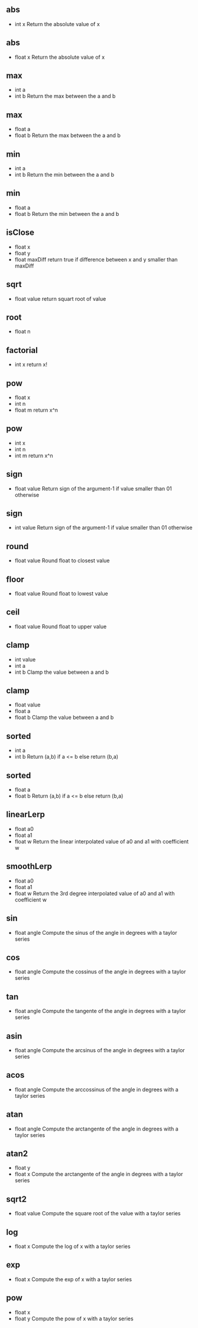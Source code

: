 

## abs
- int x
Return the absolute value of x
## abs
- float x
Return the absolute value of x
## max
- int a
- int b
Return the max between the a and b
## max
- float a
- float b
Return the max between the a and b
## min
- int a
- int b
Return the min between the a and b
## min
- float a
- float b
Return the min between the a and b
## isClose
- float x
- float y
- float maxDiff
return true if difference between x and y smaller than maxDiff
## sqrt
- float value
return squart root of value
## root
- float n

## factorial
- int x
return x!
## pow
- float x
- int n
- float m
return x^n
## pow
- int x
- int n
- int m
return x^n
## sign
- float value
Return sign of the argument-1 if value smaller than 01 otherwise
## sign
- int value
Return sign of the argument-1 if value smaller than 01 otherwise
## round
- float value
Round float to closest value
## floor
- float value
Round float to lowest value
## ceil
- float value
Round float to upper value
## clamp
- int value
- int a
- int b
Clamp the value between a and b
## clamp
- float value
- float a
- float b
Clamp the value between a and b
## sorted
- int a
- int b
Return (a,b) if a <= b else return (b,a)
## sorted
- float a
- float b
Return (a,b) if a <= b else return (b,a)
## linearLerp
- float a0
- float a1
- float w
Return the linear interpolated value of a0 and a1 with coefficient w
## smoothLerp
- float a0
- float a1
- float w
Return the 3rd degree interpolated value of a0 and a1 with coefficient w
## sin
- float angle
Compute the sinus of the angle in degrees with a taylor series
## cos
- float angle
Compute the cossinus of the angle in degrees with a taylor series
## tan
- float angle
Compute the tangente of the angle in degrees with a taylor series
## asin
- float angle
Compute the arcsinus of the angle in degrees with a taylor series
## acos
- float angle
Compute the arccossinus of the angle in degrees with a taylor series
## atan
- float angle
Compute the arctangente of the angle in degrees with a taylor series
## atan2
- float y
- float x
Compute the arctangente of the angle in degrees with a taylor series
## sqrt2
- float value
Compute the square root of the value with a taylor series
## log
- float x
Compute the log of x with a taylor series
## exp
- float x
Compute the exp of x with a taylor series
## pow
- float x
- float y
Compute the pow of x with a taylor series
